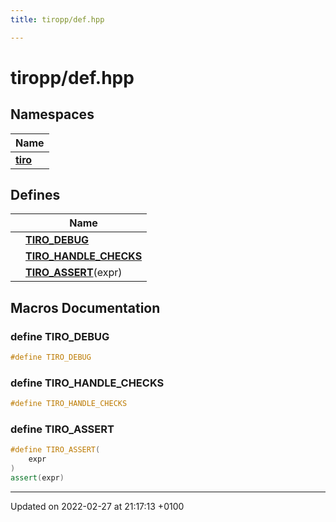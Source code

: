 ```yaml
---
title: tiropp/def.hpp

---
```


# tiropp/def.hpp



## Namespaces

| Name           |
| -------------- |
| **[tiro](/docs/api/namespaces/namespacetiro)**  |

## Defines

|                | Name           |
| -------------- | -------------- |
|  | **[TIRO_DEBUG](/docs/api/files/def_8hpp#define-tiro-debug)**  |
|  | **[TIRO_HANDLE_CHECKS](/docs/api/files/def_8hpp#define-tiro-handle-checks)**  |
|  | **[TIRO_ASSERT](/docs/api/files/def_8hpp#define-tiro-assert)**(expr)  |




## Macros Documentation

### define TIRO_DEBUG

```cpp
#define TIRO_DEBUG 
```


### define TIRO_HANDLE_CHECKS

```cpp
#define TIRO_HANDLE_CHECKS 
```


### define TIRO_ASSERT

```cpp
#define TIRO_ASSERT(
    expr
)
assert(expr)
```




-------------------------------

Updated on 2022-02-27 at 21:17:13 +0100
